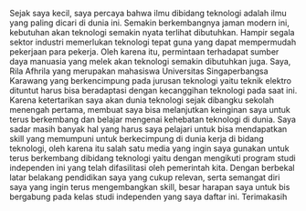 Sejak saya kecil, saya percaya bahwa ilmu dibidang teknologi adalah ilmu yang paling dicari di dunia ini. Semakin berkembangnya jaman modern ini, kebutuhan akan teknologi semakin nyata terlihat dibutuhkan. Hampir segala sektor industri memerlukan teknologi tepat guna yang dapat mempermudah pekerjaan para pekerja. Oleh karena itu, permintaan terhadapat sumber daya manuasia yang melek akan teknologi semakin dibutuhkan juga. 
Saya, Rila Afhrila yang merupakan mahasiswa Universitas Singaperbangsa Karawang yang berkencimpung pada jurusan teknologi yaitu teknik elektro dituntut harus bisa beradaptasi dengan kecanggihan teknologi pada saat ini. Karena ketertarikan saya akan dunia teknologi sejak dibangku sekolah menengah pertama, membuat saya bisa melanjutkan keinginan saya untuk terus berkembang dan belajar mengenai kehebatan teknologi di dunia. Saya sadar masih banyak hal yang harus saya pelajari untuk bisa mendapatkan skill yang memumpuni untuk berkecimpung di dunia kerja di bidang teknologi, oleh karena itu salah satu media yang ingin saya gunakan untuk terus berkembang dibidang teknologi yaitu dengan mengikuti program studi independen ini yang telah difasilitasi oleh pemerintah kita. 
Dengan berbekal latar belakang pendidikan saya yang cukup relevan, serta semangat diri saya yang ingin terus mengembangkan skill, besar harapan saya untuk bis bergabung pada kelas studi independen yang saya daftar ini. Terimakasih 
